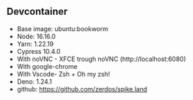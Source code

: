 ## Devcontainer

- Base image: ubuntu:bookworm
- Node: 16.16.0
- Yarn: 1.22.19
- Cypress 10.4.0
- With noVNC - XFCE trough noVNC (http://localhost:6080)
- With google-chrome
- With Vscode- Zsh + Oh my zsh!
- Deno: 1.24.1
- github: https://github.com/zerdos/spike.land
